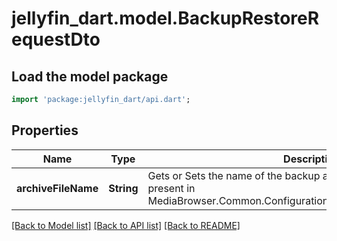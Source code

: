 # jellyfin_dart.model.BackupRestoreRequestDto

## Load the model package
```dart
import 'package:jellyfin_dart/api.dart';
```

## Properties
Name | Type | Description | Notes
------------ | ------------- | ------------- | -------------
**archiveFileName** | **String** | Gets or Sets the name of the backup archive to restore from. Must be present in MediaBrowser.Common.Configuration.IApplicationPaths.BackupPath. | [optional] 

[[Back to Model list]](../README.md#documentation-for-models) [[Back to API list]](../README.md#documentation-for-api-endpoints) [[Back to README]](../README.md)


